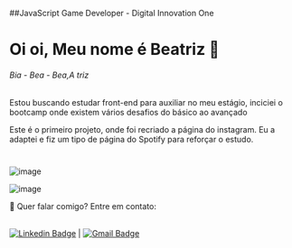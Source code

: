 ##JavaScript Game Developer - Digital Innovation One

# Oi oi, Meu nome é Beatriz 👋
<h6>Bia - Bea - Bea,A triz</h6>


Estou buscando estudar front-end para auxiliar no meu estágio,
inciciei o bootcamp onde existem vários desafios do básico ao avançado

Este é o primeiro projeto, onde foi recriado a página do instagram.
Eu a adaptei e fiz um tipo de página do Spotify para reforçar o estudo.
#
![image](https://user-images.githubusercontent.com/71673075/127721332-17ee68e3-1025-4114-a9df-184cee894081.png)

![image](https://user-images.githubusercontent.com/71673075/127721371-acba678b-ac0b-43c0-ab51-916f3bac9d92.png)




📧 Quer falar comigo? Entre em contato:

<br/>  [![Linkedin Badge](https://img.shields.io/badge/-BeatrizCristinaAlcantara-blue?style=flat-square&logo=Linkedin&logoColor=white&link=https://www.linkedin.com/in/beatriz-cristina-alc%C3%A2ntara-4571ab164/)](https://www.linkedin.com/in/beatriz-cristina-alc%C3%A2ntara-4571ab164/) 
| 
[![Gmail Badge](https://img.shields.io/badge/-beatriz.cristina@ufvjm.edu.br-c14438?style=flat-square&logo=Gmail&logoColor=white&link=mailto:beatriz.cristina@ufvjm.edu.br)](mailto:beatriz.cristina@ufvjm.edu.br)
